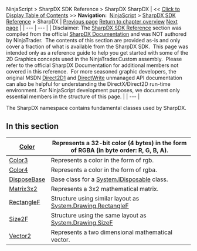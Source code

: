 ﻿
NinjaScript \> SharpDX SDK Reference \> SharpDX
SharpDX
| \<\< [Click to Display Table of Contents](sharpdx.md) \>\> **Navigation:**     [NinjaScript](ninjascript.md) \> [SharpDX SDK Reference](sharpdx_sdk_reference.md) \> SharpDX | [Previous page](sharpdx_sdk_reference.md) [Return to chapter overview](sharpdx_sdk_reference.md) [Next page](sharpdx_color.md) |
| --- | --- |
| Disclaimer: The [SharpDX SDK Reference](sharpdx_sdk_reference.md) section was compiled from the official [SharpDX Documentation](http://sharpdx.org/) and was NOT authored by NinjaTrader.  The contents of this section are provided as\-is and only cover a fraction of what is available from the SharpDX SDK.  This page was intended only as a reference guide to help you get started with some of the 2D Graphics concepts used in the NinjaTrader.Custom assembly.  Please refer to the official SharpDX Documentation for additional members not covered in this reference.  For more seasoned graphic developers, the original MSDN [Direct2D1](https://msdn.microsoft.com/en-us/library/windows/desktop/dd370990.aspx) and [DirectWrite](https://msdn.microsoft.com/en-us/library/windows/desktop/dd368038.aspx) unmanaged API documentation can also be helpful for understanding the DirectX/Direct2D run\-time environment. For NinjaScript development purposes, we document only essential members in the structure of this page. |
| --- |

The SharpDX namespace contains fundamental classes used by SharpDX. 
 
## In this section
| [Color](sharpdx_color.md) | Represents a 32\-bit color (4 bytes) in the form of RGBA (in byte order: R, G, B, A). |
| --- | --- |
| [Color3](sharpdx_color3.md) | Represents a color in the form of rgb. |
| [Color4](sharpdx_color4.md) | Represents a color in the form of rgba. |
| [DisposeBase](sharpdx_disposebase.md) | Base class for a [System.IDisposable](https://msdn.microsoft.com/en-us/library/aax125c9) class. |
| [Matrix3x2](sharpdx_matrix3x2.md) | Represents a 3x2 mathematical matrix. |
| [RectangleF](sharpdx_rectanglef.md) | Structure using similar layout as [System.Drawing.RectangleF](https://www.google.com/search?q=system.drawing.rectangleF&ie=utf-8&oe=utf-8) |
| [Size2F](sharpdx_size2f.md) | Structure using the same layout as [System.Drawing.SizeF](https://msdn.microsoft.com/en-us/library/system.drawing.sizef(v=vs.110).aspx) |
| [Vector2](sharpdx_vector2.md) | Represents a two dimensional mathematical vector. |
